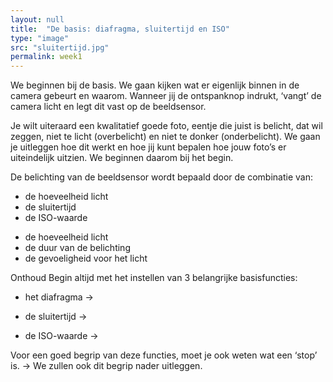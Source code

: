 ```yaml
---
layout: null
title:  "De basis: diafragma, sluitertijd en ISO"
type: "image"
src: "sluitertijd.jpg"
permalink: week1
---
```


<!--De elichting van de beeldsensor wordt bepaald door de combinatie van:
<ul class="inner-list">
    <li>de hoeveelheid licht</li>
    <li>de duur van de belichting</li>
    <li>de gevoeligheid voor het licht</li>
</ul>
Onthoud dat je daarom altijd begint met het instellen van 3 
belangrijke basisfuncties:
<ul class="inner-list">
    <li>het diafragma</li>
    <li>de sluitertijd</li>
    <li>de ISO-waarde</li>
</ul>
Voor een goed begrip van deze functies, moet je ook weten wat 
een <span class="accent">stop</span> is. We zullen ook dit begrip nader uitleggen
-->


 We beginnen bij de basis. We gaan kijken wat er eigenlijk binnen in de camera gebeurt en waarom.
Wanneer jij de ontspanknop indrukt, ‘vangt’ de camera licht en legt dit vast op de beeldsensor.
 
Je wilt uiteraard een kwalitatief goede foto, eentje die juist is belicht, dat wil zeggen, niet te licht 
(overbelicht) en niet te donker (onderbelicht). We gaan je uitleggen hoe dit werkt en hoe jij kunt bepalen 
hoe jouw foto’s er uiteindelijk uitzien. We beginnen daarom bij het begin.

De belichting van de beeldsensor wordt bepaald door de combinatie van:


<ul class="inner-list">
    <li>de hoeveelheid licht</li>
    <li>de sluitertijd</li>
    <li>de ISO-waarde</li>
</ul>

- de hoeveelheid licht
- de duur van de belichting
- de gevoeligheid voor het licht
 
Onthoud
Begin altijd met het instellen van 3 belangrijke basisfuncties:

- het diafragma -> <hyperlink>

- de sluitertijd -> <hyperlink>

- de ISO-waarde -> <hyperlink>
 
Voor een goed begrip van deze functies, moet je ook weten wat een ‘stop’ is. -> <hyperlink>
We zullen ook dit begrip nader uitleggen.

